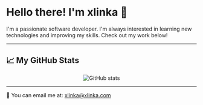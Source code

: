 # Hello there! I'm xlinka 👋

I'm a passionate software developer. I'm always interested in learning new technologies and improving my skills. Check out my work below!

---

## &#x1f4c8; My GitHub Stats

<p align="center">
  <img src="https://github-readme-stats.vercel.app/api?username=xlinka&theme=tokyonight" alt="GitHub stats"/>
</p>

---



📧 You can email me at:
[xlinka@xlinka.com](mailto:xlinka@xlinka.com)

